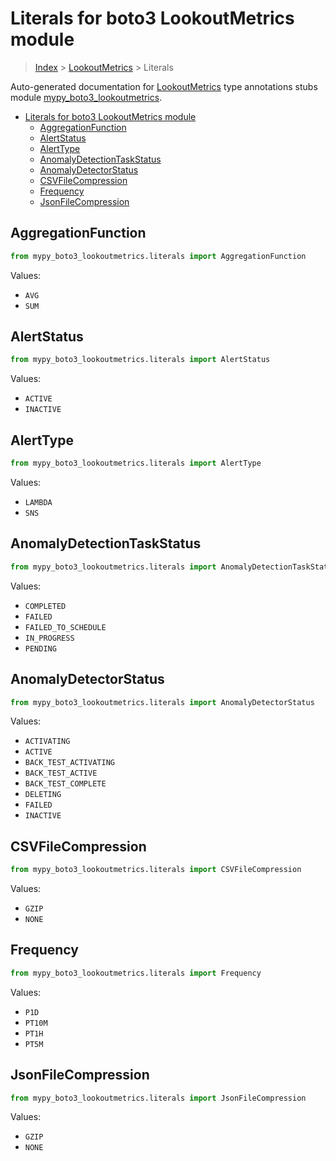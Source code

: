 # Literals for boto3 LookoutMetrics module

> [Index](..) > [LookoutMetrics](.) > Literals

Auto-generated documentation for
[LookoutMetrics](https://boto3.amazonaws.com/v1/documentation/api/latest/reference/services/lookoutmetrics.html#LookoutMetrics)
type annotations stubs module
[mypy_boto3_lookoutmetrics](https://pypi.org/project/mypy-boto3-lookoutmetrics/).

- [Literals for boto3 LookoutMetrics module](#literals-for-boto3-lookoutmetrics-module)
  - [AggregationFunction](#aggregationfunction)
  - [AlertStatus](#alertstatus)
  - [AlertType](#alerttype)
  - [AnomalyDetectionTaskStatus](#anomalydetectiontaskstatus)
  - [AnomalyDetectorStatus](#anomalydetectorstatus)
  - [CSVFileCompression](#csvfilecompression)
  - [Frequency](#frequency)
  - [JsonFileCompression](#jsonfilecompression)

## AggregationFunction

```python
from mypy_boto3_lookoutmetrics.literals import AggregationFunction
```

Values:

- `AVG`
- `SUM`

## AlertStatus

```python
from mypy_boto3_lookoutmetrics.literals import AlertStatus
```

Values:

- `ACTIVE`
- `INACTIVE`

## AlertType

```python
from mypy_boto3_lookoutmetrics.literals import AlertType
```

Values:

- `LAMBDA`
- `SNS`

## AnomalyDetectionTaskStatus

```python
from mypy_boto3_lookoutmetrics.literals import AnomalyDetectionTaskStatus
```

Values:

- `COMPLETED`
- `FAILED`
- `FAILED_TO_SCHEDULE`
- `IN_PROGRESS`
- `PENDING`

## AnomalyDetectorStatus

```python
from mypy_boto3_lookoutmetrics.literals import AnomalyDetectorStatus
```

Values:

- `ACTIVATING`
- `ACTIVE`
- `BACK_TEST_ACTIVATING`
- `BACK_TEST_ACTIVE`
- `BACK_TEST_COMPLETE`
- `DELETING`
- `FAILED`
- `INACTIVE`

## CSVFileCompression

```python
from mypy_boto3_lookoutmetrics.literals import CSVFileCompression
```

Values:

- `GZIP`
- `NONE`

## Frequency

```python
from mypy_boto3_lookoutmetrics.literals import Frequency
```

Values:

- `P1D`
- `PT10M`
- `PT1H`
- `PT5M`

## JsonFileCompression

```python
from mypy_boto3_lookoutmetrics.literals import JsonFileCompression
```

Values:

- `GZIP`
- `NONE`
